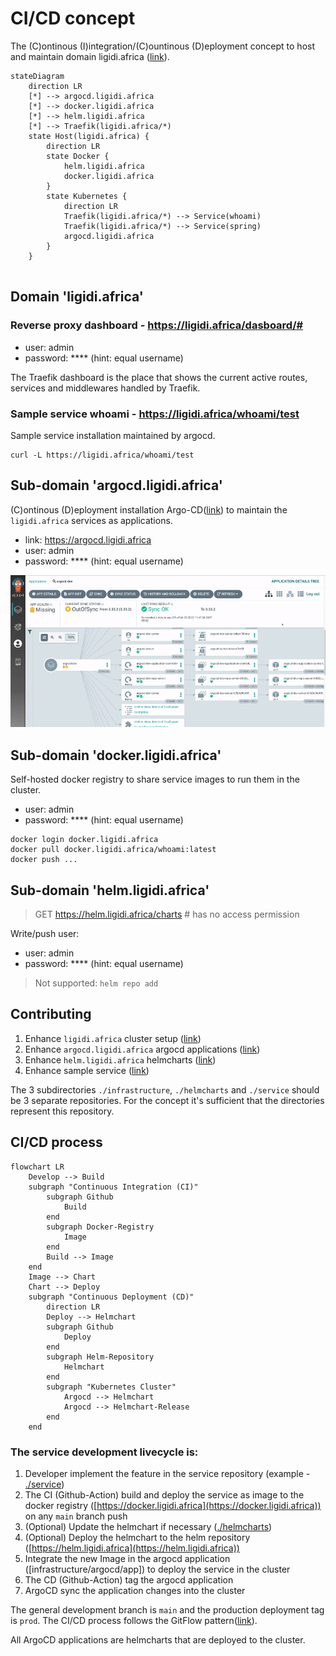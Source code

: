 # CI/CD concept 

The (C)ontinous (I)integration/(C)ountinous (D)eployment concept 
to host and maintain domain ligidi.africa ([link](https://ligidi.africa)).

```mermaid
stateDiagram
    direction LR
    [*] --> argocd.ligidi.africa
    [*] --> docker.ligidi.africa
    [*] --> helm.ligidi.africa
    [*] --> Traefik(ligidi.africa/*)
    state Host(ligidi.africa) {
        direction LR
        state Docker {
            helm.ligidi.africa
            docker.ligidi.africa
        }
        state Kubernetes {
            direction LR
            Traefik(ligidi.africa/*) --> Service(whoami)
            Traefik(ligidi.africa/*) --> Service(spring)
            argocd.ligidi.africa
        }    
    }
    
```

## Domain 'ligidi.africa'

### Reverse proxy dashboard - https://ligidi.africa/dasboard/#

* user: admin
* password: **** (hint: equal username)

The Traefik dashboard is the place that shows the current 
active routes, services and middlewares handled by Traefik.

### Sample service whoami - https://ligidi.africa/whoami/test

Sample service installation maintained by argocd.

```
curl -L https://ligidi.africa/whoami/test
```

## Sub-domain 'argocd.ligidi.africa'

(C)ontinous (D)eployment installation Argo-CD([link](https://argo-cd.readthedocs.io/en/stable/))
to maintain the `ligidi.africa` services as applications.

* link: https://argocd.ligidi.africa
* user: admin
* password: **** (hint: equal username)

![argocd-ui.webp](./.img/argocd-ui.webp)

## Sub-domain 'docker.ligidi.africa'

Self-hosted docker registry to share service images to run them in the cluster.

* user: admin
* password: **** (hint: equal username)

```
docker login docker.ligidi.africa
docker pull docker.ligidi.africa/whoami:latest
docker push ...
```

## Sub-domain 'helm.ligidi.africa'

> GET https://helm.ligidi.africa/charts # has no access permission 

Write/push user: 
* user: admin
* password: **** (hint: equal username)

> Not supported: `helm repo add`  

## Contributing

1. Enhance `ligidi.africa` cluster setup ([link](./infrastructure))
2. Enhance `argocd.ligidi.africa` argocd applications ([link](./infrastructure/argocd))    
3. Enhance `helm.ligidi.africa` helmcharts ([link](./helmcharts))
4. Enhance sample service ([link](./service))

The 3 subdirectories `./infrastructure`, `./helmcharts` and `./service` 
should be 3 separate repositories. For the concept it's sufficient
that the directories represent this repository.

## CI/CD process

```mermaid
flowchart LR
    Develop --> Build
    subgraph "Continuous Integration (CI)"
        subgraph Github 
            Build 
        end
        subgraph Docker-Registry
            Image
        end
        Build --> Image
    end
    Image --> Chart
    Chart --> Deploy
    subgraph "Continuous Deployment (CD)"
        direction LR
        Deploy --> Helmchart
        subgraph Github 
            Deploy
        end
        subgraph Helm-Repository
            Helmchart
        end
        subgraph "Kubernetes Cluster"
            Argocd --> Helmchart
            Argocd --> Helmchart-Release
        end
    end
```

### The service development livecycle is:

1. Developer implement the feature in the service repository (example - [./service](./service))
2. The CI (Github-Action) build and deploy the service as image to the docker registry ([https://docker.ligidi.africa](https://docker.ligidi.africa)) on any `main` branch push
3. (Optional) Update the helmchart if necessary ([./helmcharts](./helmcharts))
4. (Optional) Deploy the helmchart to the helm repository ([https://helm.ligidi.africa](https://helm.ligidi.africa))
5. Integrate the new Image in the argocd application ([infrastructure/argocd/app]) to deploy the service in the cluster
6. The CD (Github-Action) tag the argocd application
7. ArgoCD sync the application changes into the cluster

The general development branch is `main` and the production deployment tag is `prod`. 
The CI/CD process follows the GitFlow pattern([link](https://docs.github.com/en/get-started/using-github/github-flow)).

All ArgoCD applications are helmcharts that are deployed to the cluster.